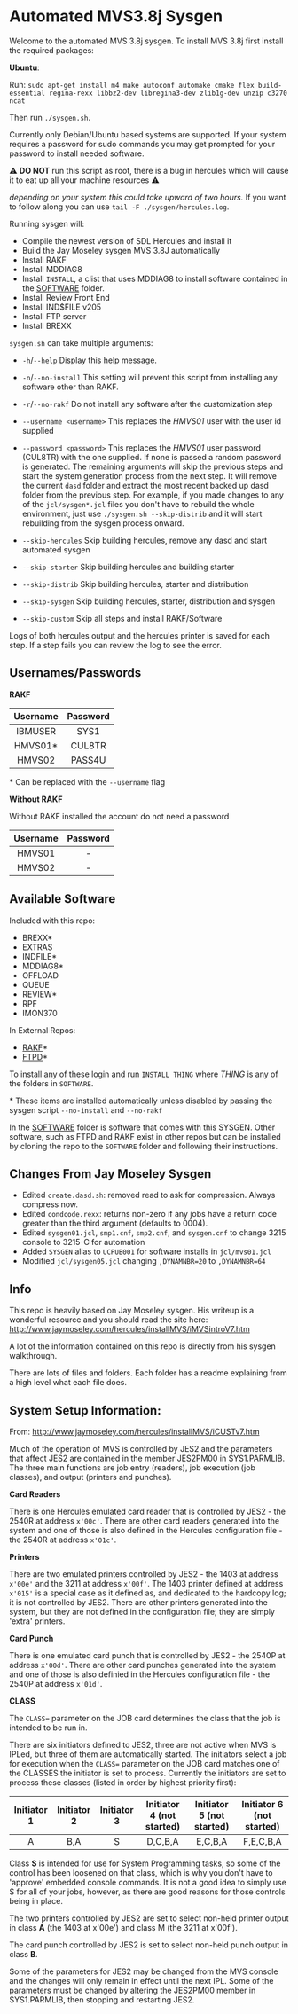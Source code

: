 # Automated MVS3.8j Sysgen

Welcome to the automated MVS 3.8j sysgen. To install MVS 3.8j first install the required packages:

**Ubuntu**:

Run: `sudo apt-get install m4 make autoconf automake cmake flex build-essential regina-rexx libbz2-dev libregina3-dev zlib1g-dev unzip c3270 ncat`

Then run `./sysgen.sh`.

Currently only Debian/Ubuntu based systems are supported. If your system requires a password for sudo commands you may get prompted for your password to install needed software.

:warning: **DO NOT** run this script as root, there is a bug in hercules which will cause it to eat up all your machine resources :warning:

*depending on your system this could take upward of two hours.* If you want to follow along you can use `tail -F ./sysgen/hercules.log`.

Running sysgen will:

- Compile the newest version of SDL Hercules and install it
- Build the Jay Moseley sysgen MVS 3.8J automatically
- Install RAKF
- Install MDDIAG8
- Install `INSTALL`, a clist that uses MDDIAG8 to install software contained in the [SOFTWARE](SOFTWARE) folder.
- Install Review Front End
- Install IND$FILE v205
- Install FTP server
- Install BREXX

`sysgen.sh` can take multiple arguments:

- `-h`/`--help` Display this help message.
- `-n`/`--no-install` This setting will prevent this script from installing any software other than RAKF.
- `-r`/`--no-rakf` Do not install any software after the customization step
- `--username <username>` This replaces the *HMVS01* user with the user id supplied
- `--password <password>` This replaces the *HMVS01* user password (CUL8TR) with the one supplied. If none is passed a random password is generated.
The remaining arguments will skip the previous steps and start the system generation process from the next step. It will remove the current `dasd` folder and extract the most recent backed up dasd folder from the previous step. For example, if you made changes to any of the `jcl/sysgen*.jcl` files you don't have to rebuild the whole environment, just use `./sysgen.sh --skip-distrib` and it will start rebuilding from the sysgen process onward.

- `--skip-hercules` Skip building hercules, remove any dasd and start automated sysgen
- `--skip-starter`  Skip building hercules and building starter
- `--skip-distrib`  Skip building hercules, starter and distribution
- `--skip-sysgen`   Skip building hercules, starter, distribution and sysgen
- `--skip-custom`   Skip all steps and install RAKF/Software

Logs of both hercules output and the hercules printer is saved for each step. If a step fails you can review the log to see the error.

## Usernames/Passwords

**RAKF**

| Username | Password |
|:--------:|:--------:|
| IBMUSER  | SYS1     |
| HMVS01*  | CUL8TR   |
| HMVS02   | PASS4U   |

\* Can be replaced with the `--username` flag

**Without RAKF**

Without RAKF installed the account do not need a password

| Username | Password |
|:--------:|:--------:|
| HMVS01   | -        |
| HMVS02   | -        |

## Available Software

Included with this repo:

- BREXX*
- EXTRAS
- INDFILE*
- MDDIAG8*
- OFFLOAD
- QUEUE
- REVIEW*
- RPF
- IMON370

In External Repos:

- [RAKF](https://github.com/MVS-sysgen/RAKF)*
- [FTPD](https://github.com/MVS-sysgen/FTPD)*


To install any of these login and run `INSTALL THING` where *THING* is any of the folders in `SOFTWARE`.


\* These items are installed automatically unless disabled by passing the sysgen script `--no-install` and `--no-rakf`

In the [SOFTWARE](SOFTWARE) folder is software that comes with this SYSGEN. Other software, such as FTPD and RAKF exist in other repos but can be installed by cloning the repo to the `SOFTWARE` folder and following their instructions.

## Changes From Jay Moseley Sysgen

* Edited `create.dasd.sh`: removed read to ask for compression. Always compress now.
* Edited `condcode.rexx`: returns non-zero if any jobs have a return code greater than the third argument (defaults to 0004).
* Edited `sysgen01.jcl`, `smp1.cnf`, `smp2.cnf`, and `sysgen.cnf` to change 3215 console to 3215-C for automation
* Added `SYSGEN` alias to `UCPUB001` for software installs in `jcl/mvs01.jcl`
* Modified `jcl/sysgen05.jcl` changing `,DYNAMNBR=20` to `,DYNAMNBR=64`

## Info

This repo is heavily based on Jay Moseley sysgen. His writeup is a wonderful resource and you should read the site here: http://www.jaymoseley.com/hercules/installMVS/iMVSintroV7.htm

A lot of the information contained on this repo is directly from his sysgen walkthrough.

There are lots of files and folders. Each folder has a readme explaining from a high level what each file does.

## System Setup Information:

From: http://www.jaymoseley.com/hercules/installMVS/iCUSTv7.htm

Much of the operation of MVS is controlled by JES2 and the parameters that affect JES2 are contained in the member JES2PM00 in SYS1.PARMLIB.  The three main functions are job entry (readers), job execution (job classes), and output (printers and punches).

**Card Readers**

There is one Hercules emulated card reader that is controlled by JES2 - the 2540R at address `x'00c'`. There are other card readers generated into the system and one of those is also defined in the Hercules configuration file - the 2540R at address `x'01c'`.

**Printers**

There are two emulated printers controlled by JES2 - the 1403 at address `x'00e'` and the 3211 at address `x'00f'`. The 1403 printer defined at address `x'015'` is a special case as it defined as, and dedicated to the hardcopy log; it is not controlled by JES2. There are other printers generated into the system, but they are not defined in the configuration file; they are simply 'extra' printers.

**Card Punch**

There is one emulated card punch that is controlled by JES2 - the 2540P at address `x'00d'`.  There are other card punches generated into the system and one of those is also definied in the Hercules configuration file - the 2540P at address `x'01d'`.

**CLASS**

The `CLASS=` parameter on the JOB card determines the class that the job is intended to be run in.

There are six initiators defined to JES2, three are not active when MVS is IPLed, but three of them are automatically started.  The initiators select a job for execution when the `CLASS=` parameter on the JOB card matches one of the CLASSES the initiator is set to process.  Currently the initiators are set to process these classes (listed in order by highest priority first):

| Initiator 1 | Initiator 2 | Initiator 3 | Initiator 4 (not started) | Initiator 5 (not started) | Initiator 6 (not started) |
|:-----------:|:-----------:|:-----------:|:-------------------------:|:-------------------------:|:-------------------------:|
| A           |     B,A     |      S      |         D,C,B,A           |  E,C,B,A                  |   F,E,C,B,A               |


Class **S** is intended for use for System Programming tasks, so some of the control has been loosened on that class, which is why you don't have to 'approve' embedded console commands.  It is not a good idea to simply use S for all of your jobs, however, as there are good reasons for those controls being in place.

The two printers controlled by JES2 are set to select non-held printer output in class **A** (the 1403 at x'00e') and class M (the 3211 at x'00f').

The card punch controlled by JES2 is set to select non-held punch output in class **B**.

Some of the parameters for JES2 may be changed from the MVS console and the changes will only remain in effect until the next IPL.  Some of the parameters must be changed by altering the JES2PM00 member in SYS1.PARMLIB, then stopping and restarting JES2.


